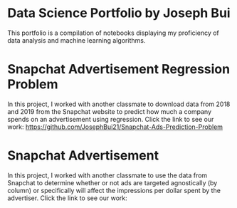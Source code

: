 # Data Science Portfolio by Joseph Bui
This portfolio is a compilation of notebooks displaying my proficiency of data analysis and machine learning algorithms.

# Snapchat Advertisement Regression Problem

In this project, I worked with another classmate to download data from 2018 and 2019 from the Snapchat website to predict how much a company spends on an advertisement using regression. Click the link to see our work: https://github.com/JosephBui21/Snapchat-Ads-Prediction-Problem 

# Snapchat Advertisement

In this project, I worked with another classmate to use the data from Snapchat to determine whether or not ads are targeted agnostically (by column) or specifically will affect the impressions per dollar spent by the advertiser. Click the link to see our work: 
